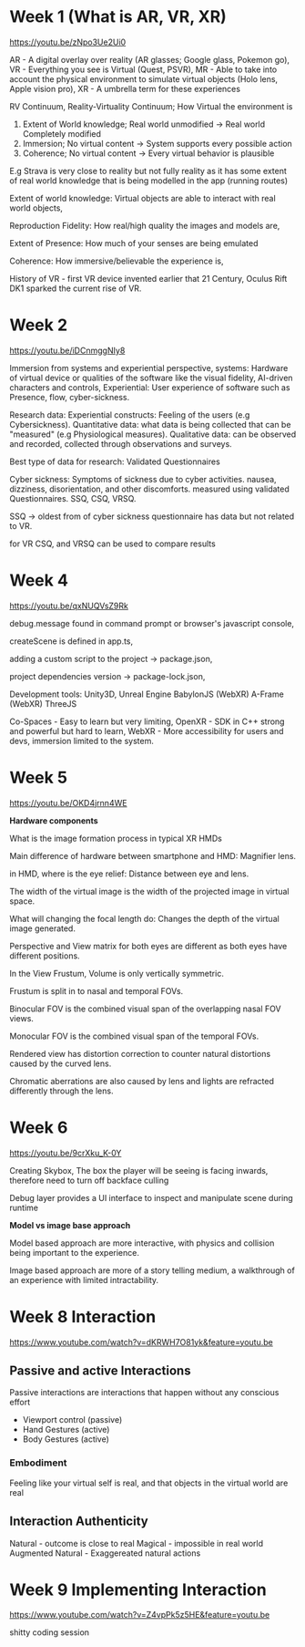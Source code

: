 # Week 1 (What is AR, VR, XR)
https://youtu.be/zNpo3Ue2Ui0

AR - A digital overlay over reality (AR glasses; Google glass, Pokemon go),
VR - Everything you see is Virtual (Quest, PSVR),
MR - Able to take into account the physical environment to simulate virtual objects (Holo lens, Apple vision pro),
XR - A umbrella term for these experiences

RV Continuum, Reality-Virtuality Continuum; How Virtual the environment is
1. Extent of World knowledge; Real world unmodified -> Real world Completely modified
2. Immersion; No virtual content -> System supports every possible action
3. Coherence; No virtual content -> Every virtual behavior is plausible
   
E.g Strava is very close to reality but not fully reality as it has some extent of real world knowledge that is being modelled in the app (running routes)

Extent of world knowledge: Virtual objects are able to interact with real world objects,

Reproduction Fidelity: How real/high quality the images and models are,

Extent of Presence: How much of your senses are being emulated

Coherence: How immersive/believable the experience is,

History of VR - first VR device invented earlier that 21 Century, Oculus Rift DK1 sparked the current rise of VR.

# Week 2
https://youtu.be/iDCnmggNIy8

Immersion from systems and experiential perspective,
systems: Hardware of virtual device or qualities of the software like the visual fidelity, AI-driven characters and controls,
Experiential: User experience of software such as Presence, flow, cyber-sickness.

Research data:
Experiential constructs: Feeling of the users (e.g Cybersickness).
Quantitative data: what data is being collected that can be "measured" (e.g Physiological measures).
Qualitative data: can be observed and recorded, collected through observations and surveys.

Best type of data for research: Validated Questionnaires

Cyber sickness:
Symptoms of sickness due to cyber activities.
nausea, dizziness, disorientation, and other discomforts.
measured using validated Questionnaires.
SSQ, CSQ, VRSQ.

SSQ -> oldest from of cyber sickness questionnaire has data but not related to VR.

for VR CSQ, and VRSQ can be used to compare results
# Week 4
https://youtu.be/qxNUQVsZ9Rk
	
debug.message found in command prompt or browser's javascript console,

createScene is defined in app.ts,

adding a custom script to the project -> package.json,

project dependencies version -> package-lock.json,

Development tools:
Unity3D, Unreal Engine
BabylonJS (WebXR)
A-Frame (WebXR)
ThreeJS

Co-Spaces - Easy to learn but very limiting,
OpenXR - SDK in C++ strong and powerful but hard to learn,
WebXR - More accessibility for users and devs, immersion limited to the system.
# Week 5
https://youtu.be/OKD4jrnn4WE

**Hardware components**

What is the image formation process in typical XR HMDs

Main difference of hardware between smartphone and HMD: Magnifier lens.

in HMD, where is the eye relief: Distance between eye and lens.

The width of the virtual image is the width of the projected image in virtual space.

What will changing the focal length do: Changes the depth of the virtual image generated.

Perspective and View matrix for both eyes are different as both eyes have different positions.

In the View Frustum, Volume is only vertically symmetric.

Frustum is split in to nasal and temporal FOVs.

Binocular FOV is the combined visual span of the overlapping nasal FOV views.

Monocular FOV is the combined visual span of the temporal FOVs.

Rendered view has distortion correction to counter natural distortions caused by the curved lens.

Chromatic aberrations are also caused by lens and lights are refracted differently through the lens.
# Week 6
https://youtu.be/9crXku_K-0Y

Creating Skybox, The box the player will be seeing is facing inwards, therefore need to turn off backface culling

Debug layer provides a UI interface to inspect and manipulate scene during runtime

**Model vs image base approach**

Model based approach are more interactive, with physics and collision being important to the experience.

Image based approach are more of a story telling medium, a walkthrough of an experience with limited intractability. 

# Week 8 Interaction
https://www.youtube.com/watch?v=dKRWH7O81yk&feature=youtu.be

## Passive and active Interactions
Passive interactions are interactions that happen without any conscious effort
- Viewport control (passive)
- Hand Gestures (active)
- Body Gestures (active)

### Embodiment
Feeling like your virtual self is real, and that objects in the virtual world are real

## Interaction Authenticity
Natural - outcome is close to real
Magical - impossible in real world
Augmented Natural - Exaggereated natural actions

# Week 9 Implementing Interaction
https://www.youtube.com/watch?v=Z4vpPk5z5HE&feature=youtu.be

shitty coding session